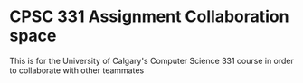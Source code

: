 # CPSC 331 Assignment Collaboration space
This is for the University of Calgary's Computer Science 331 course 
in order to collaborate with other teammates 
